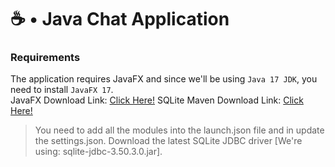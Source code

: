 # ☕ • Java Chat Application
### Requirements
The application requires JavaFX and since we'll be using `Java 17 JDK`, you need to install `JavaFX 17`.<br>
JavaFX Download Link: <a href="https://gluonhq.com/products/javafx/">Click Here!</a>
SQLite Maven Download Link: <a href="https://repo1.maven.org/maven2/org/xerial/sqlite-jdbc/">Click Here!</a>
> You need to add all the modules into the launch.json file and in update the settings.json.
> Download the latest SQLite JDBC driver [We're using: sqlite-jdbc-3.50.3.0.jar].

